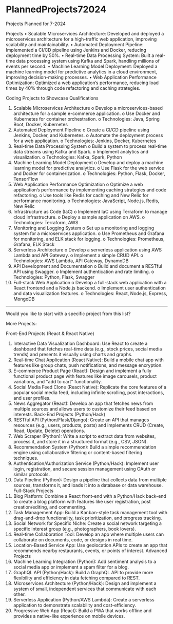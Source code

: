 # PlannedProjects72024
Projects Planned for 7-2024


Projects
•	Scalable Microservices Architecture: Developed and deployed a microservices architecture for a high-traffic web application, improving scalability and maintainability.
•	Automated Deployment Pipeline: Implemented a CI/CD pipeline using Jenkins and Docker, reducing deployment time by 50%.
•	Real-time Data Processing System: Built a real-time data processing system using Kafka and Spark, handling millions of events per second.
•	Machine Learning Model Deployment: Deployed a machine learning model for predictive analytics in a cloud environment, improving decision-making processes.
•	Web Application Performance Optimization: Optimized a web application’s performance, reducing load times by 40% through code refactoring and caching strategies.



Coding Projects to Showcase Qualifications
1.	Scalable Microservices Architecture
o	Develop a microservices-based architecture for a sample e-commerce application.
o	Use Docker and Kubernetes for container orchestration.
o	Technologies: Java, Spring Boot, Docker, Kubernetes
2.	Automated Deployment Pipeline
o	Create a CI/CD pipeline using Jenkins, Docker, and Kubernetes.
o	Automate the deployment process for a web application.
o	Technologies: Jenkins, Docker, Kubernetes
3.	Real-time Data Processing System
o	Build a system to process real-time data streams using Kafka and Spark.
o	Implement analytics and visualization.
o	Technologies: Kafka, Spark, Python
4.	Machine Learning Model Deployment
o	Develop and deploy a machine learning model for predictive analytics.
o	Use Flask for the web service and Docker for containerization.
o	Technologies: Python, Flask, Docker, TensorFlow
5.	Web Application Performance Optimization
o	Optimize a web application’s performance by implementing caching strategies and code refactoring.
o	Use tools like Redis for caching and New Relic for performance monitoring.
o	Technologies: JavaScript, Node.js, Redis, New Relic
6.	Infrastructure as Code (IaC)
o	Implement IaC using Terraform to manage cloud infrastructure.
o	Deploy a sample application on AWS.
o	Technologies: Terraform, AWS
7.	Monitoring and Logging System
o	Set up a monitoring and logging system for a microservices application.
o	Use Prometheus and Grafana for monitoring, and ELK stack for logging.
o	Technologies: Prometheus, Grafana, ELK Stack
8.	Serverless Architecture
o	Develop a serverless application using AWS Lambda and API Gateway.
o	Implement a simple CRUD API.
o	Technologies: AWS Lambda, API Gateway, DynamoDB
9.	API Development and Documentation
o	Build and document a RESTful API using Swagger.
o	Implement authentication and rate limiting.
o	Technologies: Python, Flask, Swagger
10.	Full-stack Web Application
o	Develop a full-stack web application with a React frontend and a Node.js backend.
o	Implement user authentication and data visualization features.
o	Technologies: React, Node.js, Express, MongoDB
________________________________________
Would you like to start with a specific project from this list?


More Projects:


Front-End Projects (React & React Native)
1.	Interactive Data Visualization Dashboard: Use React to create a dashboard that fetches real-time data (e.g., stock prices, social media trends) and presents it visually using charts and graphs.
2.	Real-time Chat Application (React Native): Build a mobile chat app with features like group chats, push notifications, and message encryption.
3.	E-commerce Product Page (React): Design and implement a fully functional product page with features like image carousels, product variations, and "add to cart" functionality.
4.	Social Media Feed Clone (React Native): Replicate the core features of a popular social media feed, including infinite scrolling, post interactions, and user profiles.
5.	News Aggregator (React): Develop an app that fetches news from multiple sources and allows users to customize their feed based on interests.
Back-End Projects (Python/Hack)
6.	RESTful API (Python/Flask/Django): Create an API that manages resources (e.g., users, products, posts) and implements CRUD (Create, Read, Update, Delete) operations.
7.	Web Scraper (Python): Write a script to extract data from websites, process it, and store it in a structured format (e.g., CSV, JSON).
8.	Recommendation System (Python): Build a simple recommendation engine using collaborative filtering or content-based filtering techniques.
9.	Authentication/Authorization Service (Python/Hack): Implement user login, registration, and secure session management using OAuth or similar protocols.
10.	Data Pipeline (Python): Design a pipeline that collects data from multiple sources, transforms it, and loads it into a database or data warehouse.
Full-Stack Projects
11.	Blog Platform: Combine a React front-end with a Python/Hack back-end to create a blog platform with features like user registration, post creation/editing, and commenting.
12.	Task Management App: Build a Kanban-style task management tool with drag-and-drop functionality, task prioritization, and progress tracking.
13.	Social Network for Specific Niche: Create a social network targeting a specific interest group (e.g., photographers, book lovers).
14.	Real-time Collaboration Tool: Develop an app where multiple users can collaborate on documents, code, or designs in real time.
15.	Location-Based Service App: Use geolocation APIs to create an app that recommends nearby restaurants, events, or points of interest.
Advanced Projects
16.	Machine Learning Integration (Python): Add sentiment analysis to a social media app or implement a spam filter for a blog.
17.	GraphQL API (Python/Hack): Build a GraphQL API to provide more flexibility and efficiency in data fetching compared to REST.
18.	Microservices Architecture (Python/Hack): Design and implement a system of small, independent services that communicate with each other.
19.	Serverless Application (Python/AWS Lambda): Create a serverless application to demonstrate scalability and cost-efficiency.
20.	Progressive Web App (React): Build a PWA that works offline and provides a native-like experience on mobile devices.

